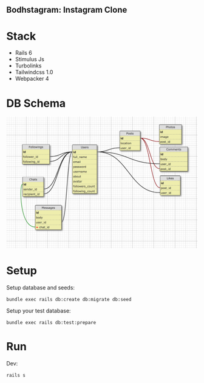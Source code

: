 ## Bodhstagram: Instagram Clone

# Stack

* Rails 6
* Stimulus Js
* Turbolinks
* Tailwindcss 1.0
* Webpacker 4

# DB Schema

![DB Schema Screenshot](/screenshots/schema.png?raw=true)

# Setup

Setup database and seeds:

    bundle exec rails db:create db:migrate db:seed

Setup your test database:

    bundle exec rails db:test:prepare

# Run

Dev:

    rails s
